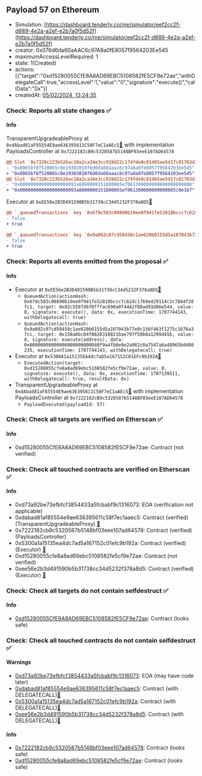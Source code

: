 ## Payload 57 on Ethereum

- Simulation: [https://dashboard.tenderly.co/me/simulator/eef2cc2f-d889-4e2a-a2ef-e2b7a0f5d52f](https://dashboard.tenderly.co/me/simulator/eef2cc2f-d889-4e2a-a2ef-e2b7a0f5d52f)
- creator: 0x076d6da60aAAC6c97A8a0fE8057f9564203Ee545
- maximumAccessLevelRequired: 1
- state: 1(Created)
- actions: [{"target":"0xd15280055CfE8A8AD69EBC5108582fE5CF9e72ae","withDelegateCall":true,"accessLevel":1,"value":"0","signature":"execute()","callData":"0x"}]
- createdAt: [05/02/2024, 13:24:35](https://etherscan.io/tx/0xed4a927f425ca7f8e2b26f26bce80decf227426f5f8faf6a3a05394249fe4183)

### Check: Reports all state changes :white_check_mark:

#### Info


TransparentUpgradeableProxy at `0xdAbad81aF85554E9ae636395611C58F7eC1aAEc5`[:ghost:](https://github.com/bgd-labs/aave-address-book "GovernanceV3Ethereum.PAYLOADS_CONTROLLER") with implementation PayloadsController at `0x7222182cB9c5320587b5148BF03eeE107AD64578`
```diff
@@ Slot `0x7328c223b526ac18a2ca34e3cc928d22c174fde8c81d65ae5d17c01763d134b1` @@
- "0x0065bf8f520065c0e1930201076d6da60aaac6c97a8a0fe8057f9564203ee545"
+ "0x0065bf8f520065c0e1930301076d6da60aaac6c97a8a0fe8057f9564203ee545"
@@ Slot `0x7328c223b526ac18a2ca34e3cc928d22c174fde8c81d65ae5d17c01763d134b2` @@
- "0x000000000000000000093a8000000151800065ef061300000000000000000000"
+ "0x000000000000000000093a8000000151800065ef061300000000000065c0e1b7"
```

Executor at `0xEE56e2B3D491590B5b31738cC34d5232F378a8D5`[:ghost:](https://github.com/bgd-labs/aave-address-book "AaveV2Ethereum.EMISSION_MANAGER")
```diff
@@ `_queuedTransactions` key `0x679c503c00890b19ee0f941fe52810bccc7c62dc1769e429114c2c7844f28fc1` @@
- false
+ true

@@ `_queuedTransactions` key `0x9a092c07cd58450c1ae620b0155d5a107043b77e0c156f463f1275c1676a37cc` @@
- false
+ true

```


### Check: Reports all events emitted from the proposal :white_check_mark:

#### Info

- Executor at `0xEE56e2B3D491590B5b31738cC34d5232F378a8D5`[:ghost:](https://github.com/bgd-labs/aave-address-book "AaveV2Ethereum.EMISSION_MANAGER")
  - `QueuedAction(actionHash: 0x679c503c00890b19ee0f941fe52810bccc7c62dc1769e429114c2c7844f28fc1, target: 0x82c5587d6f0fffac690a0f4442f08ad93d86e544, value: 0, signature: execute(), data: 0x, executionTime: 1707744143, withDelegatecall: true)`
  - `QueuedAction(actionHash: 0x9a092c07cd58450c1ae620b0155d5a107043b77e0c156f463f1275c1676a37cc, target: 0x158a6bc04f0828318821bae797f50b0a1299d45b, value: 0, signature: execute(address), data: 0x00000000000000000000000040f9a4fb0e9e2a982c0a7547a6a48965bd480235, executionTime: 1707744143, withDelegatecall: true)`
- Executor at `0x5300A1a15135EA4dc7aD5a167152C01EFc9b192A`[:ghost:](https://github.com/bgd-labs/aave-address-book "AaveV2Ethereum.POOL_ADMIN, AaveV2EthereumAMM.POOL_ADMIN, AaveV3Ethereum.ACL_ADMIN, GovernanceV3Ethereum.EXECUTOR_LVL_1")
  - `ExecutedAction(target: 0xd15280055cfe8a8ad69ebc5108582fe5cf9e72ae, value: 0, signature: execute(), data: 0x, executionTime: 1707139511, withDelegatecall: true, resultData: 0x)`
- TransparentUpgradeableProxy at `0xdAbad81aF85554E9ae636395611C58F7eC1aAEc5`[:ghost:](https://github.com/bgd-labs/aave-address-book "GovernanceV3Ethereum.PAYLOADS_CONTROLLER") with implementation PayloadsController at `0x7222182cB9c5320587b5148BF03eeE107AD64578`
  - `PayloadExecuted(payloadId: 57)`

### Check: Check all targets are verified on Etherscan :white_check_mark:

#### Info

- 0xd15280055CfE8A8AD69EBC5108582fE5CF9e72ae: Contract (not verified) 

### Check: Check all touched contracts are verified on Etherscan :white_check_mark:

#### Info

- 0xd73a92be73efbfcf3854433a5fcbabf9c1316073: EOA (verification not applicable)
- 0xdabad81af85554e9ae636395611c58f7ec1aaec5: Contract (verified) (TransparentUpgradeableProxy) [:ghost:](https://github.com/bgd-labs/aave-address-book "GovernanceV3Ethereum.PAYLOADS_CONTROLLER")
- 0x7222182cb9c5320587b5148bf03eee107ad64578: Contract (verified) (PayloadsController) 
- 0x5300a1a15135ea4dc7ad5a167152c01efc9b192a: Contract (verified) (Executor) [:ghost:](https://github.com/bgd-labs/aave-address-book "AaveV2Ethereum.POOL_ADMIN, AaveV2EthereumAMM.POOL_ADMIN, AaveV3Ethereum.ACL_ADMIN, GovernanceV3Ethereum.EXECUTOR_LVL_1")
- 0xd15280055cfe8a8ad69ebc5108582fe5cf9e72ae: Contract (not verified) 
- 0xee56e2b3d491590b5b31738cc34d5232f378a8d5: Contract (verified) (Executor) [:ghost:](https://github.com/bgd-labs/aave-address-book "AaveV2Ethereum.EMISSION_MANAGER")

### Check: Check all targets do not contain selfdestruct :white_check_mark:

#### Info

- [0xd15280055CfE8A8AD69EBC5108582fE5CF9e72ae](https://etherscan.io/address/0xd15280055CfE8A8AD69EBC5108582fE5CF9e72ae): Contract (looks safe)

### Check: Check all touched contracts do not contain selfdestruct :white_check_mark:

#### Warnings

- [0xd73a92be73efbfcf3854433a5fcbabf9c1316073](https://etherscan.io/address/0xd73a92be73efbfcf3854433a5fcbabf9c1316073): EOA (may have code later)
- [0xdabad81af85554e9ae636395611c58f7ec1aaec5](https://etherscan.io/address/0xdabad81af85554e9ae636395611c58f7ec1aaec5): Contract (with DELEGATECALL)[:ghost:](https://github.com/bgd-labs/aave-address-book "GovernanceV3Ethereum.PAYLOADS_CONTROLLER")
- [0x5300a1a15135ea4dc7ad5a167152c01efc9b192a](https://etherscan.io/address/0x5300a1a15135ea4dc7ad5a167152c01efc9b192a): Contract (with DELEGATECALL)[:ghost:](https://github.com/bgd-labs/aave-address-book "AaveV2Ethereum.POOL_ADMIN, AaveV2EthereumAMM.POOL_ADMIN, AaveV3Ethereum.ACL_ADMIN, GovernanceV3Ethereum.EXECUTOR_LVL_1")
- [0xee56e2b3d491590b5b31738cc34d5232f378a8d5](https://etherscan.io/address/0xee56e2b3d491590b5b31738cc34d5232f378a8d5): Contract (with DELEGATECALL)[:ghost:](https://github.com/bgd-labs/aave-address-book "AaveV2Ethereum.EMISSION_MANAGER")

#### Info

- [0x7222182cb9c5320587b5148bf03eee107ad64578](https://etherscan.io/address/0x7222182cb9c5320587b5148bf03eee107ad64578): Contract (looks safe)
- [0xd15280055cfe8a8ad69ebc5108582fe5cf9e72ae](https://etherscan.io/address/0xd15280055cfe8a8ad69ebc5108582fe5cf9e72ae): Contract (looks safe)


